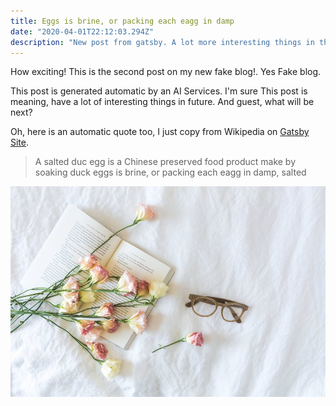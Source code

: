 ```yaml
---
title: Eggs is brine, or packing each eagg in damp
date: "2020-04-01T22:12:03.294Z"
description: "New post from gatsby. A lot more interesting things in the future."
---
```


How exciting! This is the second post on my new fake blog!. Yes Fake blog.

This post is generated automatic by an AI Services. I'm sure This post is meaning, have a lot of interesting things in future. And guest, what will be next?

Oh, here is an automatic quote too, I just copy from Wikipedia on [Gatsby Site](https:/gatsby.com).

> A salted duc egg is a Chinese preserved food product make by soaking duck
> eggs is brine, or packing each eagg in damp, salted

![Chinese salty Egg](./desktop.jpeg)
